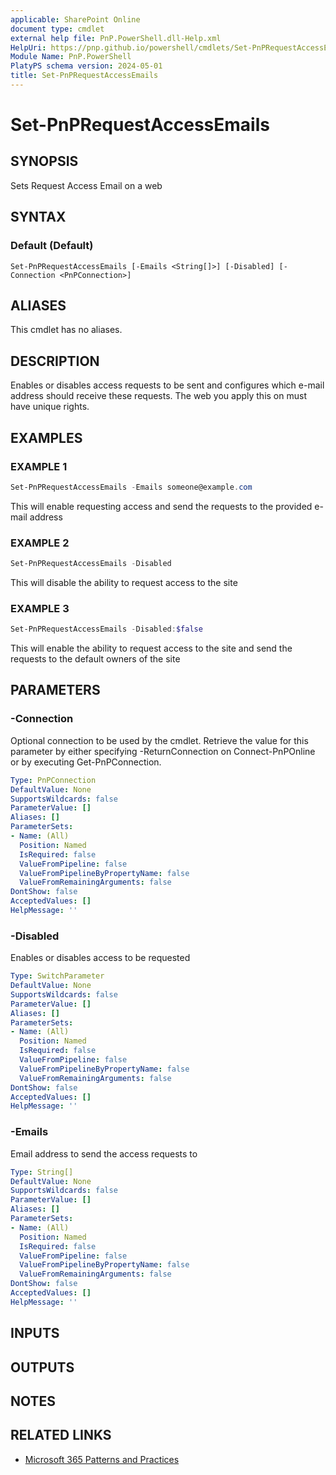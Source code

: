 ```yaml
---
applicable: SharePoint Online
document type: cmdlet
external help file: PnP.PowerShell.dll-Help.xml
HelpUri: https://pnp.github.io/powershell/cmdlets/Set-PnPRequestAccessEmails.html
Module Name: PnP.PowerShell
PlatyPS schema version: 2024-05-01
title: Set-PnPRequestAccessEmails
---
```


# Set-PnPRequestAccessEmails

## SYNOPSIS

Sets Request Access Email on a web

## SYNTAX

### Default (Default)

```
Set-PnPRequestAccessEmails [-Emails <String[]>] [-Disabled] [-Connection <PnPConnection>]
```

## ALIASES

This cmdlet has no aliases.

## DESCRIPTION

Enables or disables access requests to be sent and configures which e-mail address should receive these requests. The web you apply this on must have unique rights.

## EXAMPLES

### EXAMPLE 1

```powershell
Set-PnPRequestAccessEmails -Emails someone@example.com
```

This will enable requesting access and send the requests to the provided e-mail address

### EXAMPLE 2

```powershell
Set-PnPRequestAccessEmails -Disabled
```

This will disable the ability to request access to the site

### EXAMPLE 3

```powershell
Set-PnPRequestAccessEmails -Disabled:$false
```

This will enable the ability to request access to the site and send the requests to the default owners of the site

## PARAMETERS

### -Connection

Optional connection to be used by the cmdlet. Retrieve the value for this parameter by either specifying -ReturnConnection on Connect-PnPOnline or by executing Get-PnPConnection.

```yaml
Type: PnPConnection
DefaultValue: None
SupportsWildcards: false
ParameterValue: []
Aliases: []
ParameterSets:
- Name: (All)
  Position: Named
  IsRequired: false
  ValueFromPipeline: false
  ValueFromPipelineByPropertyName: false
  ValueFromRemainingArguments: false
DontShow: false
AcceptedValues: []
HelpMessage: ''
```

### -Disabled

Enables or disables access to be requested

```yaml
Type: SwitchParameter
DefaultValue: None
SupportsWildcards: false
ParameterValue: []
Aliases: []
ParameterSets:
- Name: (All)
  Position: Named
  IsRequired: false
  ValueFromPipeline: false
  ValueFromPipelineByPropertyName: false
  ValueFromRemainingArguments: false
DontShow: false
AcceptedValues: []
HelpMessage: ''
```

### -Emails

Email address to send the access requests to

```yaml
Type: String[]
DefaultValue: None
SupportsWildcards: false
ParameterValue: []
Aliases: []
ParameterSets:
- Name: (All)
  Position: Named
  IsRequired: false
  ValueFromPipeline: false
  ValueFromPipelineByPropertyName: false
  ValueFromRemainingArguments: false
DontShow: false
AcceptedValues: []
HelpMessage: ''
```

## INPUTS

## OUTPUTS

## NOTES

## RELATED LINKS

- [Microsoft 365 Patterns and Practices](https://aka.ms/m365pnp)
